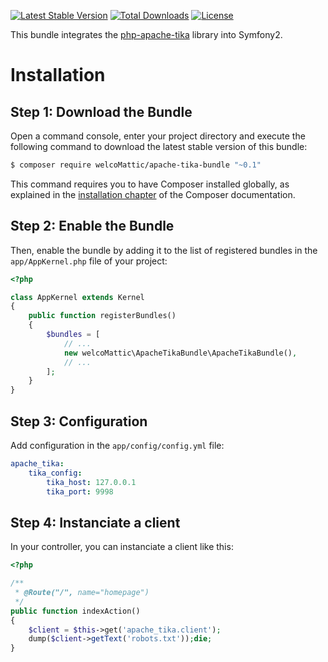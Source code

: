 [![Latest Stable Version](https://poser.pugx.org/welcomattic/apache-tika-bundle/v/stable)](https://packagist.org/packages/welcomattic/apache-tika-bundle)
[![Total Downloads](https://poser.pugx.org/welcomattic/apache-tika-bundle/downloads)](https://packagist.org/packages/welcomattic/apache-tika-bundle)
[![License](https://poser.pugx.org/welcomattic/apache-tika-bundle/license)](https://packagist.org/packages/welcomattic/apache-tika-bundle)

This bundle integrates the [php-apache-tika](https://github.com/vaites/php-apache-tika) library into Symfony2.

Installation
============

Step 1: Download the Bundle
---------------------------

Open a command console, enter your project directory and execute the
following command to download the latest stable version of this bundle:

```bash
$ composer require welcoMattic/apache-tika-bundle "~0.1"
```

This command requires you to have Composer installed globally, as explained
in the [installation chapter](https://getcomposer.org/doc/00-intro.md)
of the Composer documentation.

Step 2: Enable the Bundle
-------------------------

Then, enable the bundle by adding it to the list of registered bundles
in the `app/AppKernel.php` file of your project:

```php
<?php

class AppKernel extends Kernel
{
    public function registerBundles()
    {
        $bundles = [
            // ...
            new welcoMattic\ApacheTikaBundle\ApacheTikaBundle(),
            // ...
        ];
    }
}
```

Step 3: Configuration
-------------------------

Add configuration in the `app/config/config.yml` file:

```yaml
apache_tika:
    tika_config:
        tika_host: 127.0.0.1
        tika_port: 9998
```

Step 4: Instanciate a client
-------------------------

In your controller, you can instanciate a client like this:

```php
<?php

/**
 * @Route("/", name="homepage")
 */
public function indexAction()
{
    $client = $this->get('apache_tika.client');
    dump($client->getText('robots.txt'));die;
}
```
